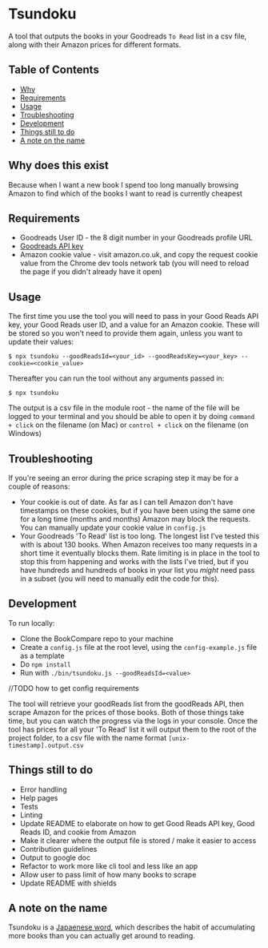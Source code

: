 
Tsundoku
==========
A tool that outputs the books in your Goodreads `To Read` list in a csv file, along with their Amazon prices for different formats.

Table of Contents
-----------------

 - [Why](#why-does-this-exist)
 - [Requirements](#requirements)
 - [Usage](#usage)
 - [Troubleshooting](#Troubleshooting)
 - [Development](#Development)
 - [Things still to do](#things-still-todo)
 - [A note on the name](#a-note-on-the-name)

Why does this exist
------------

Because when I want a new book I spend too long manually browsing Amazon to find which of the books I want to read is currently cheapest

Requirements
------------

 - Goodreads User ID - the 8 digit number in your Goodreads profile URL
 - [Goodreads API key](https://www.goodreads.com/api/keys)
 - Amazon cookie value - visit amazon.co.uk, and copy the request cookie value from the Chrome dev tools network tab (you will need to reload the page if you didn't already have it open)

Usage
-----

The first time you use the tool you will need to pass in your Good Reads API key, your Good Reads user ID, and a value for an Amazon cookie. These will be stored so you won't need to provide them again, unless you want to update their values:

```
$ npx tsundoku --goodReadsId=<your_id> --goodReadsKey=<your_key> --cookie=<cookie_value>
```

Thereafter you can run the tool without any arguments passed in:

```
$ npx tsundoku
```

The output is a csv file in the module root - the name of the file will be logged to your terminal and you should be able to open it by doing `command + click` on the filename (on Mac) or `control + click` on the filename (on Windows)

Troubleshooting
-----

If you're seeing an error during the price scraping step it may be for a couple of reasons:
- Your cookie is out of date. As far as I can tell Amazon don't have timestamps on these cookies, but if you have been using the same one for a long time (months and months) Amazon may block the requests. You can manually update your cookie value in `config.js`
- Your Goodreads 'To Read' list is too long. The longest list I've tested this with is about 130 books. When Amazon receives too many requests in a short time it eventually blocks them. Rate limiting is in place in the tool to stop this from happening and works with the lists I've tried, but if you have hundreds and hundreds of books in your list you _might_ need pass in a subset (you will need to manually edit the code for this).

Development
-----

To run locally:

 - Clone the BookCompare repo to your machine
 - Create a `config.js` file at the root level, using the `config-example.js` file as a template
 - Do `npm install`
 - Run with `./bin/tsundoku.js --goodReadsId=<value>`

 //TODO how to get config requirements
 
 The tool will retrieve your goodReads list from the goodReads API, then scrape Amazon for the prices of those books. Both of those things take time, but you can watch the progress via the logs in your console. Once the tool has prices for all your 'To Read' list it will output them to the root of the project folder, to a csv file with the name format `[unix-timestamp].output.csv`

Things still to do
---------------------

 - Error handling
 - Help pages
 - Tests
 - Linting
 - Update README to elaborate on how to get Good Reads API key, Good Reads ID, and cookie from Amazon
 - Make it clearer where the output file is stored / make it easier to access
 - Contribution guidelines
 - Output to google doc
 - Refactor to work more like cli tool and less like an app
 - Allow user to pass limit of how many books to scrape
 - Update README with shields
 
A note on the name
---------------------

Tsundoku is a [Japaenese word](https://theculturetrip.com/asia/japan/articles/theres-a-special-japanese-word-for-people-addicted-to-buying-books/), which describes the habit of accumulating more books than you can actually get around to reading.
